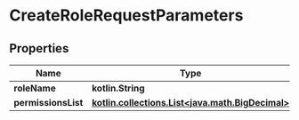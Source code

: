 
# CreateRoleRequestParameters

## Properties
Name | Type | Description | Notes
------------ | ------------- | ------------- | -------------
**roleName** | **kotlin.String** |  | 
**permissionsList** | [**kotlin.collections.List&lt;java.math.BigDecimal&gt;**](java.math.BigDecimal.md) |  | 



